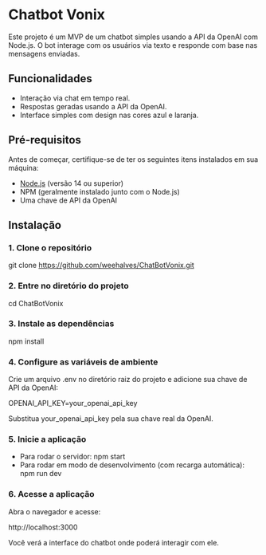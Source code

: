 # Chatbot Vonix

Este projeto é um MVP de um chatbot simples usando a API da OpenAI com Node.js. O bot interage com os usuários via texto e responde com base nas mensagens enviadas.

## Funcionalidades
- Interação via chat em tempo real.
- Respostas geradas usando a API da OpenAI.
- Interface simples com design nas cores azul e laranja.

## Pré-requisitos
Antes de começar, certifique-se de ter os seguintes itens instalados em sua máquina:
- [Node.js](https://nodejs.org/en/) (versão 14 ou superior)
- NPM (geralmente instalado junto com o Node.js)
- Uma chave de API da OpenAI

## Instalação

### 1. Clone o repositório

git clone https://github.com/weehalves/ChatBotVonix.git

### 2. Entre no diretório do projeto

cd ChatBotVonix

### 3. Instale as dependências

npm install

### 4. Configure as variáveis de ambiente

Crie um arquivo .env no diretório raiz do projeto e adicione sua chave de API da OpenAI:

OPENAI_API_KEY=your_openai_api_key

Substitua your_openai_api_key pela sua chave real da OpenAI.

### 5. Inicie a aplicação
- Para rodar o servidor:
npm start
- Para rodar em modo de desenvolvimento (com recarga automática):
npm run dev

### 6. Acesse a aplicação
Abra o navegador e acesse:

http://localhost:3000

Você verá a interface do chatbot onde poderá interagir com ele.
